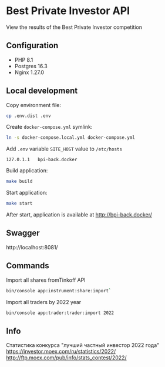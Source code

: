 # Best Private Investor API
View the results of the Best Private Investor competition

## Configuration
- PHP 8.1
- Postgres 16.3
- Nginx 1.27.0

## Local development

Copy environment file:
```bash
cp .env.dist .env
```

Create `docker-compose.yml` symlink:
```bash
ln -s docker-compose.local.yml docker-compose.yml
```

Add `.env` variable `SITE_HOST` value to `/etc/hosts`
```text
127.0.1.1	bpi-back.docker
```

Build application:
```bash
make build
```

Start application:
```bash
make start
```

After start, application is available at http://bpi-back.docker/

## Swagger
http://localhost:8081/


## Commands

Import all shares fromTinkoff API
```bash
bin/console app:instrument:share:import`  
```

Import all traders by 2022 year
```bash
bin/console app:trader:trader:import 2022
```


## Info
 Статистика конкурса "лучший частный инвестор 2022 года"  
https://investor.moex.com/ru/statistics/2022/  
http://ftp.moex.com/pub/info/stats_contest/2022/
